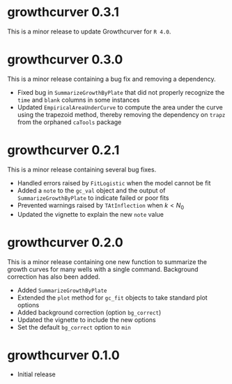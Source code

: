 # growthcurver 0.3.1
This is a minor release to update Growthcurver for `R 4.0`.

# growthcurver 0.3.0

This is a minor release containing a bug fix and removing a dependency.

* Fixed bug in `SummarizeGrowthByPlate` that did not properly recognize the `time` and `blank` columns in some instances
* Updated `EmpiricalAreaUnderCurve` to compute the area under the curve using the trapezoid method, thereby removing the dependency on `trapz` from the orphaned `caTools` package 

# growthcurver 0.2.1

This is a minor release containing several bug fixes.

* Handled errors raised by `FitLogistic` when the model cannot be fit
* Added a `note` to the `gc_val` object and the output of 
  `SummarizeGrowthByPlate` to indicate failed or poor fits
* Prevented warnings raised by `TAtInflection` when $k < N_0$
* Updated the vignette to explain the new `note` value

# growthcurver 0.2.0

This is a minor release containing one new function to summarize the growth 
curves for many wells with a single command. Background correction has also
been added.

* Added `SummarizeGrowthByPlate` 
* Extended the `plot` method for `gc_fit` objects to take standard plot options
* Added background correction (option `bg_correct`)
* Updated the vignette to include the new options
* Set the default `bg_correct` option to `min`

# growthcurver 0.1.0

* Initial release
